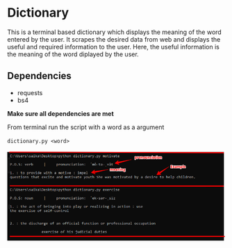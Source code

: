 # Dictionary
This is a terminal based dictionary which displays the meaning of the word entered by the user. It scrapes the desired data from web and displays the useful and required information to the user. Here, the useful information is the meaning of the word diplayed by the user.


## Dependencies
- requests
- bs4

**Make sure all dependencies are met**

From terminal run the script with a word as a argument

`dictionary.py <word>`


![](ss.png)
